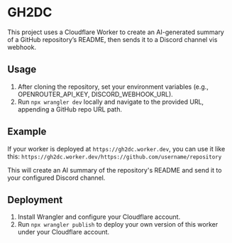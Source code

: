 # GH2DC

This project uses a Cloudflare Worker to create an AI-generated summary of a GitHub repository’s README, then sends it to a Discord channel vis webhook.

## Usage
1. After cloning the repository, set your environment variables (e.g., OPENROUTER_API_KEY, DISCORD_WEBHOOK_URL).
2. Run `npx wrangler dev` locally and navigate to the provided URL, appending a GitHub repo URL path.

## Example
If your worker is deployed at `https://gh2dc.worker.dev`, you can use it like this:
`https://gh2dc.worker.dev/https://github.com/username/repository`

This will create an AI summary of the repository's README and send it to your configured Discord channel.


## Deployment
1. Install Wrangler and configure your Cloudflare account.
2. Run `npx wrangler publish` to deploy your own version of this worker under your Cloudflare account.
